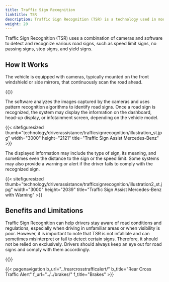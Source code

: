 ```yaml
---
title: Traffic Sign Recognition
linktitle: TSR
description: Traffic Sign Recognition (TSR) is a technology used in modern vehicles to help drivers identify and interpret road signs.
weight: 20
---
```

<!-- markdownlint-disable MD033 -->

Traffic Sign Recognition (TSR) uses a combination of cameras and software to detect and recognize various road signs, such as speed limit signs, no passing signs, stop signs, and yield signs.

## How It Works

The vehicle is equipped with cameras, typically mounted on the front windshield or side mirrors, that continuously scan the road ahead.

{{<evkxdisplayaddarticle />}}

The software analyzes the images captured by the cameras and uses pattern recognition algorithms to identify road signs. Once a road sign is recognized, the system may display the information on the dashboard, head-up display, or infotainment screen, depending on the vehicle model.

{{< sitefiguresized thumb="technology/driverassistance/trafficsignrecognition/illustration_st.jpg" width="3000" height="2121" title="Traffic Sign Assist Mercedes-Benz" >}}

The displayed information may include the type of sign, its meaning, and sometimes even the distance to the sign or the speed limit. Some systems may also provide a warning or alert if the driver fails to comply with the recognized sign.

{{< sitefiguresized thumb="technology/driverassistance/trafficsignrecognition/illustration2_st.jpg" width="3000" height="2039" title="Traffic Sign Assist Mercedes-Benz with Warning" >}}

## Benefits and Limitations

Traffic Sign Recognition can help drivers stay aware of road conditions and regulations, especially when driving in unfamiliar areas or when visibility is poor. However, it is important to note that TSR is not infallible and can sometimes misinterpret or fail to detect certain signs. Therefore, it should not be relied on exclusively. Drivers should always keep an eye out for road signs and comply with them accordingly.

{{<evkxdisplayaddarticle />}}

{{< pagenavigation b_url="../rearcrosstrafficalert/" b_title="Rear Cross Traffic Alert" f_url="../../brakes/" f_title="Brakes" >}}